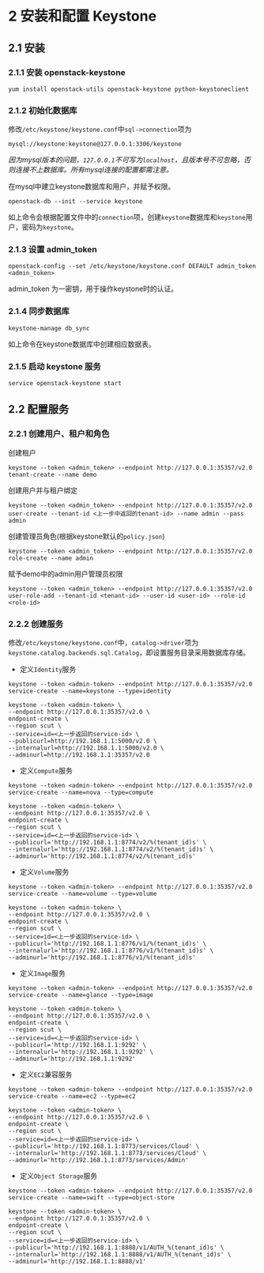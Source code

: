 # 2 安装和配置 Keystone

## 2.1 安装

### 2.1.1 安装 openstack-keystone

    yum install openstack-utils openstack-keystone python-keystoneclient
    
### 2.1.2 初始化数据库

修改`/etc/keystone/keystone.conf`中`sql->connection`项为
    
    mysql://keystone:keystone@127.0.0.1:3306/keystone
    
*因为mysql版本的问题，`127.0.0.1`不可写为`localhost`，且版本号不可忽略，否则连接不上数据库。所有mysql连接的配置都需注意。*
    
在mysql中建立keystone数据库和用户，并赋予权限。
    
    openstack-db --init --service keystone
    
如上命令会根据配置文件中的`connection`项，创建`keystone`数据库和`keystone`用户，密码为`keystone`。

### 2.1.3 设置 admin_token
    
    openstack-config --set /etc/keystone/keystone.conf DEFAULT admin_token <admin_token>
    
admin_token 为一密钥，用于操作keystone时的认证。

### 2.1.4 同步数据库

    keystone-manage db_sync

如上命令在keystone数据库中创建相应数据表。

### 2.1.5 启动 keystone 服务

    service openstack-keystone start

## 2.2 配置服务

### 2.2.1 创建用户、租户和角色

创建租户

    keystone --token <admin_token> --endpoint http://127.0.0.1:35357/v2.0 tenant-create --name demo
    
创建用户并与租户绑定

    keystone --token <admin_token> --endpoint http://127.0.0.1:35357/v2.0 user-create --tenant-id <上一步中返回的tenant-id> --name admin --pass admin
    
创建管理员角色(根据keystone默认的`policy.json`)

    keystone --token <admin_token> --endpoint http://127.0.0.1:35357/v2.0 role-create --name admin
 
赋予demo中的admin用户管理员权限

    keystone --token <admin_token> --endpoint http://127.0.0.1:35357/v2.0 user-role-add --tenant-id <tenant-id> --user-id <user-id> --role-id <role-id>

### 2.2.2 创建服务
    
修改`/etc/keystone/keystone.conf`中，`catalog->driver`项为`keystone.catalog.backends.sql.Catalog`，即设置服务目录采用数据库存储。

* 定义`Identity`服务

```
keystone --token <admin-token> --endpoint http://127.0.0.1:35357/v2.0 service-create --name=keystone --type=identity

keystone --token <admin-token> \
--endpoint http://127.0.0.1:35357/v2.0 \
endpoint-create \
--region scut \
--service=id=<上一步返回的service-id> \
--publicurl=http://192.168.1.1:5000/v2.0 \
--internalurl=http://192.168.1.1:5000/v2.0 \
--adminurl=http://192.168.1.1:35357/v2.0
```

* 定义`Compute`服务

```
keystone --token <admin-token> --endpoint http://127.0.0.1:35357/v2.0 service-create --name=nova --type=compute

keystone --token <admin-token> \
--endpoint http://127.0.0.1:35357/v2.0 \
endpoint-create \
--region scut \
--service=id=<上一步返回的service-id> \
--publicurl='http://192.168.1.1:8774/v2/%(tenant_id)s' \
--internalurl='http://192.168.1.1:8774/v2/%(tenant_id)s' \
--adminurl='http://192.168.1.1:8774/v2/%(tenant_id)s'
```
    
* 定义`Volume`服务

```
keystone --token <admin-token> --endpoint http://127.0.0.1:35357/v2.0 service-create --name=volume --type=volume

keystone --token <admin-token> \
--endpoint http://127.0.0.1:35357/v2.0 \
endpoint-create \
--region scut \
--service=id=<上一步返回的service-id> \
--publicurl='http://192.168.1.1:8776/v1/%(tenant_id)s' \
--internalurl='http://192.168.1.1:8776/v1/%(tenant_id)s' \
--adminurl='http://192.168.1.1:8776/v1/%(tenant_id)s'
```

* 定义`Image`服务

```
keystone --token <admin-token> --endpoint http://127.0.0.1:35357/v2.0 service-create --name=glance --type=image

keystone --token <admin-token> \
--endpoint http://127.0.0.1:35357/v2.0 \
endpoint-create \
--region scut \
--service=id=<上一步返回的service-id> \
--publicurl='http://192.168.1.1:9292' \
--internalurl='http://192.168.1.1:9292' \
--adminurl='http://192.168.1.1:9292'
```
   
* 定义`EC2`兼容服务

```
keystone --token <admin-token> --endpoint http://127.0.0.1:35357/v2.0 service-create --name=ec2 --type=ec2

keystone --token <admin-token> \
--endpoint http://127.0.0.1:35357/v2.0 \
endpoint-create \
--region scut \
--service=id=<上一步返回的service-id> \
--publicurl='http://192.168.1.1:8773/services/Cloud' \
--internalurl='http://192.168.1.1:8773/services/Cloud' \
--adminurl='http://192.168.1.1:8773/services/Admin'
```

* 定义`Object Storage`服务

```
keystone --token <admin-token> --endpoint http://127.0.0.1:35357/v2.0 service-create --name=swift --type=object-store

keystone --token <admin-token> \
--endpoint http://127.0.0.1:35357/v2.0 \
endpoint-create \
--region scut \
--service=id=<上一步返回的service-id> \
--publicurl='http://192.168.1.1:8888/v1/AUTH_%(tenant_id)s' \
--internalurl='http://192.168.1.1:8888/v1/AUTH_%(tenant_id)s' \
--adminurl='http://192.168.1.1:8888/v1'
```

